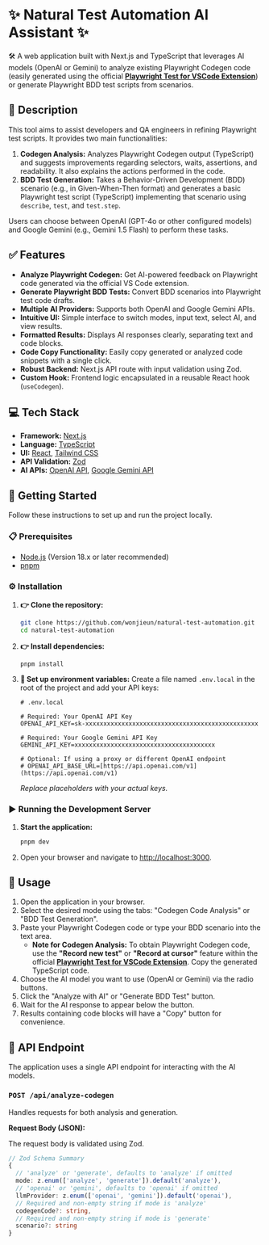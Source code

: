 # ✨ Natural Test Automation AI Assistant ✨

🛠️ A web application built with Next.js and TypeScript that leverages AI models (OpenAI or Gemini) to analyze existing Playwright Codegen code (easily generated using the official **[Playwright Test for VSCode Extension](https://marketplace.visualstudio.com/items/?itemName=ms-playwright.playwright)**) or generate Playwright BDD test scripts from scenarios.

## 📝 Description

This tool aims to assist developers and QA engineers in refining Playwright test scripts. It provides two main functionalities:

1. **Codegen Analysis:** Analyzes Playwright Codegen output (TypeScript) and suggests improvements regarding selectors, waits, assertions, and readability. It also explains the actions performed in the code.
2. **BDD Test Generation:** Takes a Behavior-Driven Development (BDD) scenario (e.g., in Given-When-Then format) and generates a basic Playwright test script (TypeScript) implementing that scenario using `describe`, `test`, and `test.step`.

Users can choose between OpenAI (GPT-4o or other configured models) and Google Gemini (e.g., Gemini 1.5 Flash) to perform these tasks.

## ✅ Features

* **Analyze Playwright Codegen:** Get AI-powered feedback on Playwright code generated via the official VS Code extension.
* **Generate Playwright BDD Tests:** Convert BDD scenarios into Playwright test code drafts.
* **Multiple AI Providers:** Supports both OpenAI and Google Gemini APIs.
* **Intuitive UI:** Simple interface to switch modes, input text, select AI, and view results.
* **Formatted Results:** Displays AI responses clearly, separating text and code blocks.
* **Code Copy Functionality:** Easily copy generated or analyzed code snippets with a single click.
* **Robust Backend:** Next.js API route with input validation using Zod.
* **Custom Hook:** Frontend logic encapsulated in a reusable React hook (`useCodegen`).

## 💻 Tech Stack

* **Framework:** [Next.js](https://nextjs.org/)
* **Language:** [TypeScript](https://www.typescriptlang.org/)
* **UI:** [React](https://reactjs.org/), [Tailwind CSS](https://tailwindcss.com/)
* **API Validation:** [Zod](https://zod.dev/)
* **AI APIs:** [OpenAI API](https://platform.openai.com/), [Google Gemini API](https://ai.google.dev/)

## 🚀 Getting Started

Follow these instructions to set up and run the project locally.

### 📋 Prerequisites

* [Node.js](https://nodejs.org/) (Version 18.x or later recommended)
* [pnpm](https://pnpm.io/)

### ⚙️ Installation

1. **👉 Clone the repository:**

    ```bash
    git clone https://github.com/wonjieun/natural-test-automation.git
    cd natural-test-automation
    ```

2. **👉 Install dependencies:**

    ```bash
    pnpm install
    ```

3. **🔑 Set up environment variables:**
    Create a file named `.env.local` in the root of the project and add your API keys:

    ```dotenv
    # .env.local

    # Required: Your OpenAI API Key
    OPENAI_API_KEY=sk-xxxxxxxxxxxxxxxxxxxxxxxxxxxxxxxxxxxxxxxxxxxxxxxx

    # Required: Your Google Gemini API Key
    GEMINI_API_KEY=xxxxxxxxxxxxxxxxxxxxxxxxxxxxxxxxxxxxxxx

    # Optional: If using a proxy or different OpenAI endpoint
    # OPENAI_API_BASE_URL=[https://api.openai.com/v1](https://api.openai.com/v1)
    ```

    *Replace placeholders with your actual keys.*

### ▶️ Running the Development Server

1. **Start the application:**

    ```bash
    pnpm dev
    ```

1. Open your browser and navigate to [http://localhost:3000](http://localhost:3000).

## 📖 Usage

1. Open the application in your browser.
2. Select the desired mode using the tabs: "Codegen Code Analysis" or "BDD Test Generation".
3. Paste your Playwright Codegen code or type your BDD scenario into the text area.
    * **Note for Codegen Analysis:** To obtain Playwright Codegen code, use the **"Record new test"** or **"Record at cursor"** feature within the official **[Playwright Test for VSCode Extension](https://marketplace.visualstudio.com/items/?itemName=ms-playwright.playwright)**. Copy the generated TypeScript code.
4. Choose the AI model you want to use (OpenAI or Gemini) via the radio buttons.
5. Click the "Analyze with AI" or "Generate BDD Test" button.
6. Wait for the AI response to appear below the button.
7. Results containing code blocks will have a "Copy" button for convenience.

## 🔗 API Endpoint

The application uses a single API endpoint for interacting with the AI models.

### `POST /api/analyze-codegen`

Handles requests for both analysis and generation.

**Request Body (JSON):**

The request body is validated using Zod.

```typescript
// Zod Schema Summary
{
  // 'analyze' or 'generate', defaults to 'analyze' if omitted
  mode: z.enum(['analyze', 'generate']).default('analyze'),
  // 'openai' or 'gemini', defaults to 'openai' if omitted
  llmProvider: z.enum(['openai', 'gemini']).default('openai'),
  // Required and non-empty string if mode is 'analyze'
  codegenCode?: string,
  // Required and non-empty string if mode is 'generate'
  scenario?: string
}
